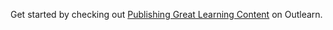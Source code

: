 Get started by checking out 
[Publishing Great Learning Content](https://www.outlearn.com/learn/outlearn/outlearn-publishing) on Outlearn.

